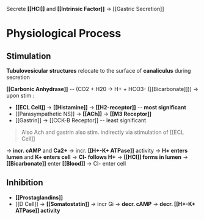 Secrete **[[HCl]]** and **[[Intrinsic Factor]]** -> [[Gastric Secretion]]

# Physiological Process
## Stimulation
**Tubulovesicular structures** relocate to the surface of **canaliculus** during secretion

**[[Carbonic Anhydrase]]** -- (CO2 + H20 -> H+ + HCO3- ([[Bicarbonate]])) -> upon stim :
- **[[ECL Cell]]** -> **[[Histamine]]** -> **[[H2-receptor]]** -- **most significant**
- [[Parasympathetic NS]] -> **[[ACh]]** -> **[[M3 Receptor]]**
- [[Gastrin]] -> [[CCK-B Receptor]] -- least significant
> Also Ach and gastrin also stim. indirectly via stimulation of [[ECL Cell]]

-> **incr. cAMP** and **Ca2+** -> incr. **[[H+-K+ ATPase]]** activity -> **H+ enters lumen** and **K+ enters cell** -> **Cl- follows H+** -> **[[HCl]] forms in lumen**
-> **[[Bicarbonate]]** enter **[[Blood]]** -> Cl- enter cell

## Inhibition
- **[[Prostaglandins]]**
- [[D Cell]] -> **[[Somatostatin]]**
-> incr Gi -> **decr. cAMP** -> **decr. [[H+-K+ ATPase]] activity**